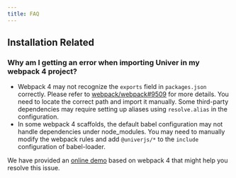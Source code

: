 ```yaml
---
title: FAQ
---
```


## Installation Related

### Why am I getting an error when importing Univer in my webpack 4 project?

- Webpack 4 may not recognize the `exports` field in `packages.json` correctly. Please refer to [webpack/webpack#9509](https://github.com/webpack/webpack/issues/9509) for more details. You need to locate the correct path and import it manually. Some third-party dependencies may require setting up aliases using `resolve.alias` in the configuration.
- In some webpack 4 scaffolds, the default babel configuration may not handle dependencies under node_modules. You may need to manually modify the webpack rules and add `@univerjs/*` to the `include` configuration of babel-loader.

We have provided an [online demo](/playground?title=Webpack%204) based on webpack 4 that might help you resolve this issue.